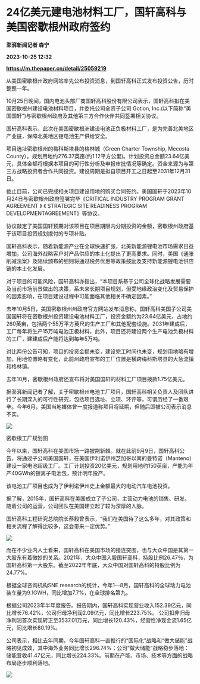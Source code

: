 # 24亿美元建电池材料工厂，国轩高科与美国密歇根州政府签约
**澎湃新闻记者 森宁**

**2023-10-25 12:32**

**https://m.thepaper.cn/detail/25059219**

从美国密歇根州政府网站率先公布投资消息，到国轩高科正式发布投资公告，历时整整一年。

10月25日晚间，国内电池头部厂商国轩高科股份有限公司表示，国轩高科拟在美国密歇根州建设电池材料项目，并委托公司全资子公司 Gotion, Inc.(以下简称“美国国轩”)与密歇根州政府及其他第三方合作伙伴共同签署相关协议。

国轩高科表示，此次在美国密歇根洲建设电池正负极材料工厂，是为完善北美地区产业链，保障北美地区锂电池生产供给安全。

项目选址密歇根州的梅科斯塔县的格林城（Green Charter Township, Mecosta County）。规划用地约276.37英亩(约1.12平方公里)。计划投资总金额23.64亿美元，具体金额将根据本项目的可行性分析及申报审批情况等确定。资金来源为与第三方战略投资者合作共同投资。建设周期是拟自项目开工之日起至2031年12月31日。

截止目前，公司已完成相关项目建设用地的购买合同签约。美国国轩于2023年10月24日与密歇根州政府签署完毕《CRITICAL INDUSTRY PROGRAM GRANT AGREEMENT 》 《 STRATEGIC SITE READINESS PROGRAM DEVELOPMENTAGREEMENT》等协议。

协议敲定了美国国轩预期对该项目在项目期限内分期投资的金额，密歇根州政府基于该项目投资规划拨付的专项补贴。

国轩高科表示，随着新能源产业在全球快速扩张，北美新能源锂电池市场需求日益增加，公司海外战略客户对产品供应的本土化提出了更高要求。同时，美国《通胀削减法案》及陆续颁布的细则将通过税务优惠等政策鼓励及支持新能源锂电池供应链的本土化发展。

对于项目的可能风险，国轩高科亦指出，“本项目系基于公司全球化战略发展需要及当前市场前景做出的决策，系未来长期项目规划，但受地缘政治变化及贸易保护的因素影响，在项目建设过程中可能面临其他相关不确定因素。”

去年10月5日，美国密歇根州州政府官方网站发布消息称，国轩高科美国子公司美国国轩将在密歇根州投资建设电池材料工厂，投资金额约为23.64亿美元，占地约260英亩，包括两个55万平方英尺的生产工厂和其他配套设施。2031年建成后，工厂每年将生产15万吨电池正极材料，此外，项目还将建设两个生产电池负极材料的工厂，建建成后产能将达到每年5万吨。

对比两份公告可知，项目的投资金额未变，建设完工时间也未变，规划用地略有增加，用地位置略有变化，此前州政府宣布的工厂位置是横跨梅科斯塔县的大急流镇和格林镇。

去年10月，密歇根州政府还宣布将对美国国轩的材料工厂项目拨款1.75亿美元。

据澎湃新闻记者了解，关于密歇根州电池工厂项目，国轩高科相关负责人及团队进行了长期深入的可行性研究，包括项目选址、立项、环评等，可谓历经了一番艰辛。今年6月，美国当地媒体曾一度报道称项目将延期，但随后即被公司表示消息不实。

![](https://imagecloud.thepaper.cn/thepaper/image/275/607/815.jpg)

密歇根工厂规划图

今年以来，国轩高科在美国市场一路披荆斩棘。就在此前9月9日，国轩高科公告，将通过子公司美国国轩，在美国伊利诺伊州芝加哥以南的曼特诺（Manteno）建设一家电池超级工厂。工厂计划投资20亿美元，规划用地约150英亩，产能为年产40GWh的锂离子电池包，预计明年投产。

该电池工厂项目也成为了伊利诺伊州史上金额最大的电动汽车电池投资。

据了解，2015年，国轩高科在美国成立了子公司，主营动力电池的销售、研发。随着公司的运营，公司团队在美国建立起了较为深厚的人脉。

国轩高科工程研究总院院长蔡毅曾表示，“我们在美国待了这么多年，对其政策和相关流程了解得比较多，这会带来一定优势。”

![](https://imagecloud.thepaper.cn/thepaper/image/275/608/640.jpg)

而在不少业内人士看来，国轩高科在美国市场的接连突围，也与大众中国是其第一大股东有着微妙的关系。2021年，大众中国入股国轩高科，持股比例26.47％，为国轩高科第一大股东。截至2022年年底，大众中国对国轩高科的持股比例为24.77%。

根据全球咨询机构SNE research的统计，今年1—8月，国轩高科的全球动力电池装车量为9.1GWH，同比增加7.7%，在全球排名第九。

根据公司2023年半年度报告。报告期内，国轩高科实现营业收入152.39亿元，同比增长76.42%，公司归母净利润2.09亿元，同比增长223.75%。 公司扣非归母净利润首次实现转正至3537.01万元，同比增长120.43%，经营性净现金流1.65亿元，同比增长80.19%。

公司表示，相比去年同期，今年国轩高科一直推行的“国际化”战略和“做大储能”战略初见成效，其中海外业务同比增长296.74%；公司“做大储能”战略稳步落地：储能营收41.47亿元，同比增长224.33%。前期在产能、市场、技术等方面的战略布局逐步顺利落地。

![](https://imagecloud.thepaper.cn/thepaper/image/275/609/749.jpg)